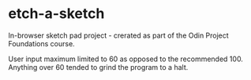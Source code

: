 # etch-a-sketch

In-browser sketch pad project - crerated as part of the Odin Project Foundations course.

User input maximum limited to 60 as opposed to the recommended 100. Anything over 60 tended to grind the program to a halt.
